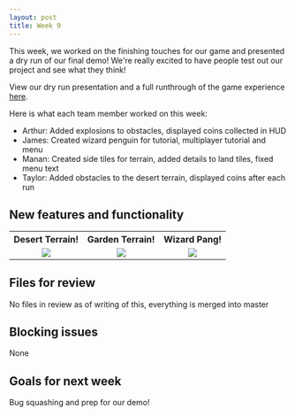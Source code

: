 ```yaml
---
layout: post
title: Week 9
---
```

This week, we worked on the finishing touches for our game and presented a dry run of our final demo! We're really excited to have people test out our project and see what they think!

View our dry run presentation and a full runthrough of the game experience [here](https://docs.google.com/presentation/d/1_MOgp5UD2B7JU7egspomIFz645lXBaoMLfclOaTmxz4/edit?usp=sharing). 

Here is what each team member worked on this week:
* Arthur: Added explosions to obstacles, displayed coins collected in HUD
* James: Created wizard penguin for tutorial, multiplayer tutorial and menu
* Manan: Created side tiles for terrain, added details to land tiles, fixed menu text
* Taylor: Added obstacles to the desert terrain, displayed coins after each run
## New features and functionality

<table style="width:100%">
<tbody>
<tr>
    <th style="border: none; text-align: center;">Desert Terrain!</th>
    <th style="border: none; text-align: center;">Garden Terrain!</th>
    <th style="border: none; text-align: center;">Wizard Pang!</th>
</tr>
<tr>
    <td style="border: none; text-align: center;">
        <img src="/xrcapstone22wi-team3/assets/gifs/week9/desert_terrain.png">
    </td>
    <td style="border: none; text-align: center;">
        <img src="/xrcapstone22wi-team3/assets/gifs/week9/garden_terrain.png">
    </td>
        <td style="border: none; text-align: center;">
        <img src="/xrcapstone22wi-team3/assets/gifs/week9/wizard_pang.png">
    </td>
</tr>
<tr>
</tr>
</tbody>
</table>

## Files for review
No files in review as of writing of this, everything is merged into master

## Blocking issues
None

## Goals for next week
Bug squashing and prep for our demo!
